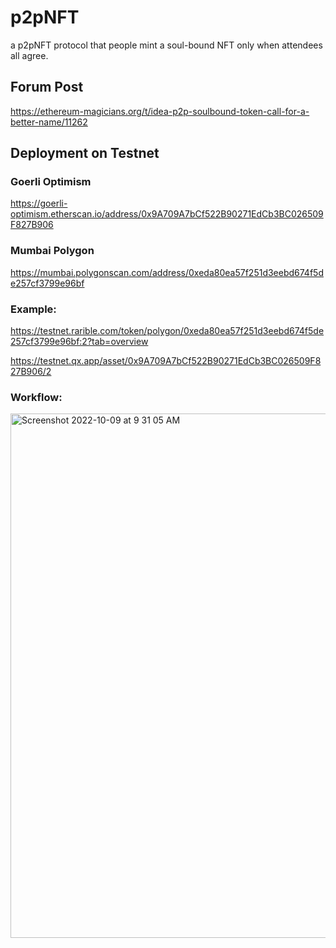 # p2pNFT
a p2pNFT protocol that people mint a soul-bound NFT only when attendees all agree.


## Forum Post
https://ethereum-magicians.org/t/idea-p2p-soulbound-token-call-for-a-better-name/11262


## Deployment on Testnet

### Goerli Optimism
https://goerli-optimism.etherscan.io/address/0x9A709A7bCf522B90271EdCb3BC026509F827B906


### Mumbai Polygon
https://mumbai.polygonscan.com/address/0xeda80ea57f251d3eebd674f5de257cf3799e96bf


### Example:
https://testnet.rarible.com/token/polygon/0xeda80ea57f251d3eebd674f5de257cf3799e96bf:2?tab=overview

https://testnet.qx.app/asset/0x9A709A7bCf522B90271EdCb3BC026509F827B906/2


### Workflow:
<img width="839" alt="Screenshot 2022-10-09 at 9 31 05 AM" src="https://user-images.githubusercontent.com/16856703/194762549-8c7c88cc-6db2-48d1-9ee9-5a17244d6354.png">
